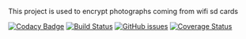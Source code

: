 This project is used to encrypt photographs coming from wifi sd cards

[![Codacy Badge](https://api.codacy.com/project/badge/Grade/d6585f4434f0493592c73e38c0375e7f)](https://www.codacy.com/app/georg-bernold/WiFiSDCryptoLocker?utm_source=github.com&amp;utm_medium=referral&amp;utm_content=ProjektMedInf/WiFiSDCryptoLocker&amp;utm_campaign=Badge_Grade)
[![Build Status](https://travis-ci.org/ProjektMedInf/WiFiSDCryptoLocker.svg?branch=master)](https://travis-ci.org/ProjektMedInf/WiFiSDCryptoLocker)
[![GitHub issues](https://img.shields.io/github/issues/ProjektMedInf/WiFiSDCryptoLocker.svg)](https://github.com/ProjektMedInf/WiFiSDCryptoLocker/issues)
[![Coverage Status](https://coveralls.io/repos/github/ProjektMedInf/WiFiSDCryptoLocker/badge.svg?branch=master)](https://coveralls.io/github/ProjektMedInf/WiFiSDCryptoLocker?branch=master)